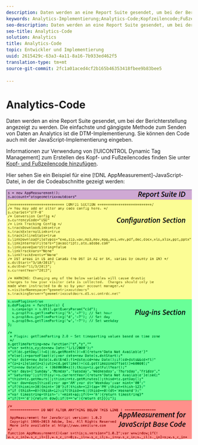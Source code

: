 ```yaml
---
description: Daten werden an eine Report Suite gesendet, um bei der Berichterstellung angezeigt zu werden. Die einfachste und gängigste Methode zum Senden von Daten an Analytics ist die DTM-Implementierung. Sie können den Code auch mit der JavaScript-Implementierung eingeben.
keywords: Analytics-Implementierung;Analytics-Code;Kopfzeilencode;Fußzeilencode;Kopfzeile;Fußzeile;Dynamic Tag Management;DTM;JavaScript
seo-description: Daten werden an eine Report Suite gesendet, um bei der Berichterstellung angezeigt zu werden. Die einfachste und gängigste Methode zum Senden von Daten an Analytics ist die DTM-Implementierung. Sie können den Code auch mit der JavaScript-Implementierung eingeben.
seo-title: Analytics-Code
solution: Analytics
title: Analytics-Code
topic: Entwickler und Implementierung
uuid: 2615429c-63a3-4a11-8a16-7b933ed462f5
translation-type: tm+mt
source-git-commit: 2fc1a01aced4cf2b165b46353418fbee9b83bee5

---
```



# Analytics-Code

Daten werden an eine Report Suite gesendet, um bei der Berichterstellung angezeigt zu werden. Die einfachste und gängigste Methode zum Senden von Daten an Analytics ist die DTM-Implementierung. Sie können den Code auch mit der JavaScript-Implementierung eingeben.

Informationen zur Verwendung von [!UICONTROL Dynamic Tag Management] zum Erstellen des Kopf- und Fußzeilencodes finden Sie unter [Kopf- und Fußzeilencode hinzufügen](/help/implement/c-implement-with-dtm/c-headers-footers/t-header-footer-code.md).

Hier sehen Sie ein Beispiel für eine [!DNL AppMeasurement]-JavaScript-Datei, in der die Codeabschnitte gezeigt werden:

![](assets/appmeasurement-js.png)

